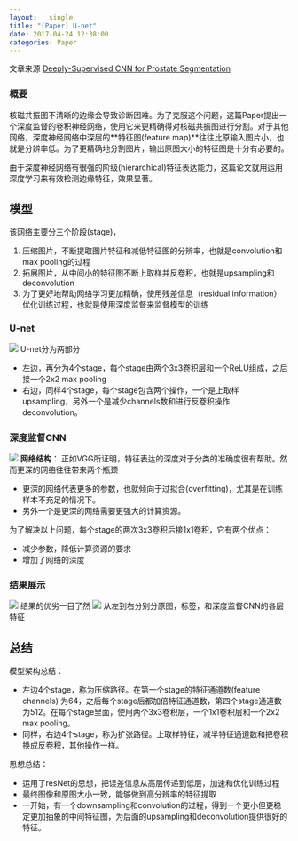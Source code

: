 ```yaml
---
layout:   single
title: "(Paper) U-net"
date: 2017-04-24 12:38:00
categories: Paper
---
```


<script type="text/javascript"
   src="https://cdn.mathjax.org/mathjax/latest/MathJax.js?config=TeX-AMS-MML_HTMLorMML">
</script>

文章来源 [Deeply-Supervised CNN for Prostate Segmentation](https://arxiv.org/abs/1703.07523)

### 概要
核磁共振图不清晰的边缘会导致诊断困难。为了克服这个问题，这篇Paper提出一个深度监督的卷积神经网络，使用它来更精确得对核磁共振图进行分割。对于其他网络，深度神经网络中深层的**特征图(feature map)**往往比原输入图片小，也就是分辨率低。为了更精确地分割图片，输出原图大小的特征图是十分有必要的。

由于深度神经网络有很强的阶级(hierarchical)特征表达能力，这篇论文就用运用深度学习来有效检测边缘特征，效果显著。

## 模型
该网络主要分三个阶段(stage)，

1. 压缩图片，不断提取图片特征和减低特征图的分辨率，也就是convolution和max pooling的过程
2. 拓展图片，从中间小的特征图不断上取样并反卷积，也就是upsampling和deconvolution
3. 为了更好地帮助网络学习更加精确，使用残差信息（residual information）优化训练过程，也就是使用深度监督来监督模型的训练

### U-net
![](https://raw.githubusercontent.com/JakeRenn/blog/master/img/post-U_net.png)
U-net分为两部分

* 左边，再分为4个stage，每个stage由两个3x3卷积层和一个ReLU组成，之后接一个2x2 max pooling
* 右边，同样4个stage，每个stage包含两个操作，一个是上取样upsampling，另外一个是减少channels数和进行反卷积操作deconvolution。

### 深度监督CNN
![](https://raw.githubusercontent.com/JakeRenn/blog/master/img/post-U_net2.png)
**网络结构**： 正如VGG所证明，特征表达的深度对于分类的准确度很有帮助。然而更深的网络往往带来两个瓶颈

* 更深的网络代表更多的参数，也就倾向于过拟合(overfitting)，尤其是在训练样本不充足的情况下。
* 另外一个是更深的网络需要更强大的计算资源。

为了解决以上问题，每个stage的两次3x3卷积后接1x1卷积，它有两个优点：

* 减少参数，降低计算资源的要求
* 增加了网络的深度

### 结果展示
![](https://raw.githubusercontent.com/JakeRenn/blog/master/img/post-U_net3.png)
结果的优劣一目了然
![](https://raw.githubusercontent.com/JakeRenn/blog/master/img/post-U_net4.png)
从左到右分别分原图，标签，和深度监督CNN的各层特征


## 总结
模型架构总结：

* 左边4个stage，称为压缩路径。在第一个stage的特征通道数(feature channels) 为64，之后每个stage后都加倍特征通道数，第四个stage通道数为512。在每个stage里面，使用两个3x3卷积层，一个1x1卷积层和一个2x2 max pooling。
* 同样，右边4个stage，称为扩张路径。上取样特征，减半特征通道数和把卷积换成反卷积，其他操作一样。

思想总结：

* 运用了resNet的思想，把误差信息从高层传递到低层，加速和优化训练过程
* 最终图像和原图大小一致，能够做到高分辨率的特征提取
* 一开始，有一个downsampling和convolution的过程，得到一个更小但更稳定更加抽象的中间特征图，为后面的upsampling和deconvolution提供很好的特征。
